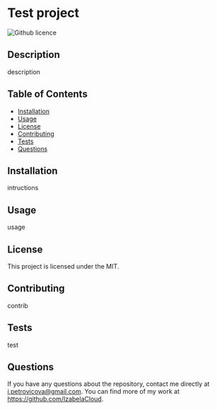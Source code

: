 # Test project
  ![Github licence](http://img.shields.io/badge/license-MIT-blue.svg)


  ## Description

  description

  ## Table of Contents

  * [Installation](#installation)
  * [Usage](#usage)
  * [License](#license)
  * [Contributing](#contributing)
  * [Tests](#tests)
  * [Questions](#questions)


  ## Installation 

  intructions

  ## Usage

  usage
   
  ## License

  This project is licensed under the MIT.

  ## Contributing

  contrib

  ## Tests

  test

  ## Questions

  If you have any questions about the repository, contact me directly at i.petrovicova@gmail.com. You can find more of my work at https://github.com/IzabelaCloud.

